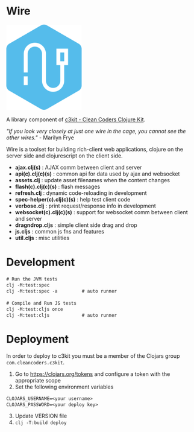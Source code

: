 # Wire

![Wire](https://github.com/cleancoders/c3kit/blob/master/img/wire_200.png?raw=true)

A library component of [c3kit - Clean Coders Clojure Kit](https://github.com/cleancoders/c3kit).

_"If you look very closely at just one wire in the cage, you cannot see the other wires."_ - Marilyn Frye

Wire is a toolset for building rich-client web applications, clojure on the server side and clojurescript on the client side.

 * __ajax.clj(s)__ : AJAX comm between client and server
 * __api(c).clj(c)(s)__ : common api for data used by ajax and websocket
 * __assets.clj__ : update asset filenames when the content changes
 * __flash(c).clj(c)(s)__ : flash messages
 * __refresh.clj__ : dynamic code-reloading in development
 * __spec-helper(c).clj(c)(s)__ : help test client code
 * __verbose.clj__ : print request/response info in development
 * __websocket(c).clj(c)(s)__ : support for websocket comm between client and server
 * __dragndrop.cljs__ : simple client side drag and drop
 * __js.cljs__ : common js fns and features
 * __util.cljs__ : misc utilities

# Development

    # Run the JVM tests
    clj -M:test:spec
    clj -M:test:spec -a         # auto runner

    # Compile and Run JS tests
    clj -M:test:cljs once
    clj -M:test:cljs            # auto runner

# Deployment

In order to deploy to c3kit you must be a member of the Clojars group `com.cleancoders.c3kit`.

1. Go to https://clojars.org/tokens and configure a token with the appropriate scope
2. Set the following environment variables

```
CLOJARS_USERNAME=<your username>
CLOJARS_PASSWORD=<your deploy key>
```

3. Update VERSION file
4. `clj -T:build deploy`
